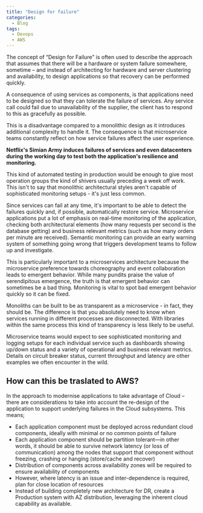 ```yaml
---
title: "Design for failure"
categories:
  - Blog
tags:
  - Devops
  - AWS
---
```


The concept of “Design for Failure” is often used to describe the approach that assumes that there will be a hardware or system failure somewhere, sometime – and instead of architecting for hardware and server clustering and availability, to design applications so that recovery can be performed quickly.

A consequence of using services as components, is that applications need to be designed so that they can tolerate the failure of services. Any service call could fail due to unavailability of the supplier, the client has to respond to this as gracefully as possible. 

This is a disadvantage compared to a monolithic design as it introduces additional complexity to handle it. The consequence is that microservice teams constantly reflect on how service failures affect the user experience. 

<b>Netflix's Simian Army induces failures of services and even datacenters during the working day to test both the application's resilience and monitoring.</b>

This kind of automated testing in production would be enough to give most operation groups the kind of shivers usually preceding a week off work. This isn't to say that monolithic architectural styles aren't capable of sophisticated monitoring setups - it's just less common.

Since services can fail at any time, it's important to be able to detect the failures quickly and, if possible, automatically restore service. Microservice applications put a lot of emphasis on real-time monitoring of the application, checking both architectural elements (how many requests per second is the database getting) and business relevant metrics (such as how many orders per minute are received). Semantic monitoring can provide an early warning system of something going wrong that triggers development teams to follow up and investigate.

This is particularly important to a microservices architecture because the microservice preference towards choreography and event collaboration leads to emergent behavior. While many pundits praise the value of serendipitous emergence, the truth is that emergent behavior can sometimes be a bad thing. Monitoring is vital to spot bad emergent behavior quickly so it can be fixed.

Monoliths can be built to be as transparent as a microservice - in fact, they should be. The difference is that you absolutely need to know when services running in different processes are disconnected. With libraries within the same process this kind of transparency is less likely to be useful.

Microservice teams would expect to see sophisticated monitoring and logging setups for each individual service such as dashboards showing up/down status and a variety of operational and business relevant metrics. Details on circuit breaker status, current throughput and latency are other examples we often encounter in the wild.

<h2>How can this be traslated to AWS? </h2>

In the approach to modernise applications to take advantage of Cloud – there are considerations to take into account the re-design of the application to support underlying failures in the Cloud subsystems. This means;
<ul>
<li>Each application component must be deployed across redundant cloud components, ideally with minimal or no common points of failure</li>
<li>Each application component should be partition tolerant—in other words, it should be able to survive network latency (or loss of communication) among the nodes that support that component without freezing, crashing or hanging (store/cache and recover)</li>
<li>Distribution of components across availability zones will be required to ensure availability of components</li>
<li>However, where latency is an issue and inter-dependence is required, plan for close location of resources</li>
<li>Instead of building completely new architecture for DR, create a Production system with AZ distribution, leveraging the inherent cloud capability as available.</li>
</ul>
